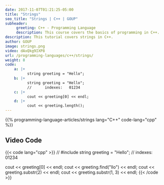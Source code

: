 ```yaml
---
date: 2017-11-07T01:21:25-05:00
title: "Strings"
seo_title: "Strings | C++ | GOUP"
subheader:
     greeting: C++ - Programming Language
     description: This course covers the basics of programming in C++. Work your way through the videos/articles and I'll teach you everything you need to know to start your programming journey!
description: This tutorial covers strings in C++.
author: GOUP
image: strings.png
video: dAxQkg9IXP8
url: /programming-languages/c++/strings/
weight: 8
code:
    a: |+
          string greeting = "Hello";
    b: |+
          string greeting = "Hello";
          //      indexes:   01234
    c: |+
          cout << greeting[0] << endl;
    d: |+
          cout << greeting.length();
---
```


{{% programming-language-articles/strings lang="C++" code-lang="cpp" %}}


## Video Code

{{< code lang="cpp" >}}
// #include <string>
string greeting = "Hello";
//      indexes:   01234


cout << greeting[0] << endl;
cout << greeting.find("llo") << endl;
cout << greeting.substr(2) << endl;
cout << greeting.substr(1, 3) << endl;
{{< /code >}}